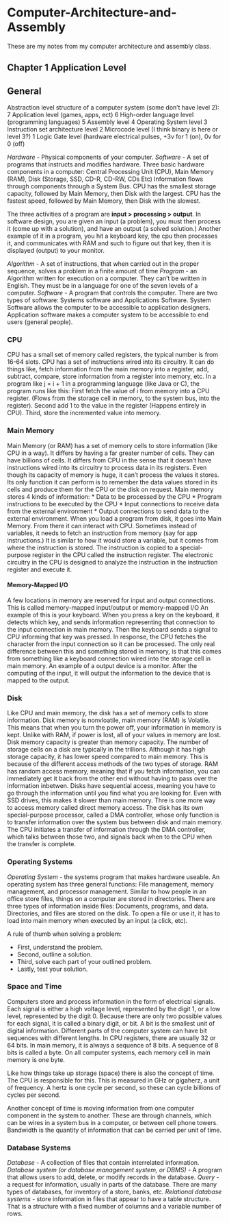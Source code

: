 # Computer-Architecture-and-Assembly
These are my notes from my computer architecture and assembly class.

## Chapter 1 Application Level
## General
Abstraction level structure of a computer system (some don’t have level 2): 
7 Application level (games, apps, ect)
6 High-order language level (programming languages)
5 Assembly level
4 Operating System level
3 Instruction set architecture level
2 Microcode level (I think binary is here or level 3?)
1 Logic Gate level (hardware electrical pulses, +3v for 1 (on), 0v for 0 (off)

*Hardware* - Physical components of your computer.
*Software* - A set of programs that instructs and modifies hardware. 
Three basic hardware components in a computer: Central Processing Unit (CPU), Main Memory (RAM), Disk (Storage, SSD, CD-R, CD-RW, CDs Etc)
Information flows through components through a System Bus.
CPU has the smallest storage capacity, followed by Main Memory, then Disk with the largest. 
CPU has the fastest speed, followed by Main Memory, then Disk with the slowest. 

The three activities of a program are **input > processing > output**. 
In software design, you are given an input (a problem), you must then process it (come up with a solution), and have an output (a solved solution.)
Another example of it in a program, you hit a keyboard key, the cpu then processes it, and communicates with RAM and such to figure out that key, then it is displayed (output) to your monitor. 

*Algorithm* - A set of instructions, that when carried out in the proper sequence, solves a problem in a finite amount of time
*Program* - an Algorithm written for execution on a computer. They can’t be written in English. They must be in a language for one of the seven levels of a computer.
*Software* - A program that controls the computer. There are two types of software: Systems software and Applications Software. 
System Software allows the computer to be accessible to application designers. Application software makes a computer system to be accessible to end users (general people).

### CPU
CPU has a small set of memory called registers, the typical number is from 16-64 slots. 
CPU has a set of instructions wired into its circuitry. It can do things like, fetch information from the main memory into a register, add, subtract, compare, store information from a register into memory, etc. 
In a program like j = i + 1 in a programming language (like Java or C), the program runs like this:
First fetch the value of i from memory into a CPU register. (Flows from the storage cell in memory, to the system bus, into the register). Second add 1 to the value in the register (Happens entirely in CPU). Third, store the incremented value into memory. 

### Main Memory
Main Memory (or RAM) has a set of memory cells to store information (like CPU in a way). It differs by having a far greater number of cells. They can have billions of cells. 
It differs from CPU in the sense that it doesn’t have instructions wired into its circuitry to process data in its registers. Even though its capacity of memory is huge, it can’t process the values it stores. Its only function it can perform is to remember the data values stored in its cells and produce them for the CPU or the disk on request. 
Main memory stores 4 kinds of information:
    * Data to be processed by the CPU
    * Program instructions to be executed by the CPU
    * Input connections to receive data from the external environment
    * Output connections to send data to the external environment. 
When you load a program from disk, it goes into Main Memory. From there it can interact with CPU.
Sometimes instead of variables, it needs to fetch an instruction from memory (say for app instructions.) It is similar to how it would store a variable, but it comes from where the instruction is stored. The instruction is copied to a special-purpose register in the CPU called the instruction register. The electronic circuitry in the CPU is designed to analyze the instruction in the instruction register and execute it. 

#### Memory-Mapped I/O 
A few locations in memory are reserved for input and output connections. This is called memory-mapped input/output or memory-mapped I/O 
An example of this is your keyboard. When you press a key on the keyboard, it detects which key, and sends information representing that connection to the input connection in main memory. Then the keyboard sends a signal to CPU informing that key was pressed. In response, the CPU fetches the character from the input connection so it can be processed. The only real difference between this and something stored in memory, is that this comes from something like a keyboard connection wired into the storage cell in main memory. 
An example of a output device is a monitor. After the computing of the input, it will output the information to the device that is mapped to the output. 

### Disk
Like CPU and main memory, the disk has a set of memory cells to store information.
Disk memory is nonvloatile, main memory (RAM) is Volatile. This means that when you turn the power off, your information in memory is kept. Unlike with RAM, if power is lost, all of your values in memory are lost. 
Disk memory capacity is greater than memory capacity. The number of storage cells on a disk are typically in the trillions. 
Although it has high storage capacity, it has lower speed compared to main memory. This is because of the different access methods of the two types of storage. RAM has random access memory, meaning that if you fetch information, you can immediately get it back from the other end without having to pass over the information inbetwen. 
Disks have sequential access, meaning you have to go through the information until you find what you are looking for. Even with SSD drives, this makes it slower than main memory. 
Thre is one more way to access memory called direct memory access. The disk has its own special-purpose processor, called a DMA controller, whose only function is to transfer information over the system bus between disk and main memory. The CPU initiates a transfer of information through the DMA controller, which talks between those two, and signals back when to the CPU when the transfer is complete. 

### Operating Systems
*Operating System* - the systems program that makes hardware useable. 
An operating system has three general functions: File management, memory management, and processor management. 
Similar to how people in an office store files, things on a computer are stored in directories.
There are three types of information inside files: Documents, programs, and data.
Directories, and files are stored on the disk. To open a file or use it, it has to load into main memory when executed by an input (a click, etc).

A rule of thumb when solving a problem: 
  * First, understand the problem. 
  * Second, outline a solution. 
  * Third, solve each part of your outlined problem. 
  * Lastly, test your solution. 

### Space and Time
Computers store and process information in the form of electrical signals. Each signal is either a high voltage level, represented by the digit 1, or a low level, represented by the digit 0. Because there are only two possible values for each signal, it is called a binary digit, or bit. A bit is the smallest unit of digital information. 
Different parts of the computer system can have bit sequences with different lengths. In CPU registers, there are usually 32 or 64 bits. In main memory, it is always a sequence of 8 bits. 
A sequence of 8 bits is called a byte. On all computer systems, each memory cell in main memory is one byte. 

Like how things take up storage (space) there is also the concept of time. The CPU is responsible for this. This is measured in GHz or gigaherz, a unit of frequency. A hertz is one cycle per second, so these can cycle billions of cycles per second.

Another concept of time is moving information from one computer component in the system to another. These are through channels, which can be wires in a system bus in a computer, or between cell phone towers. 
Bandwidth is the quantity of information that can be carried per unit of time. 

### Database Systems
*Database* - A collection of files that contain interrelated information. 
*Database system (or database management system, or DBMS)* - A program that allows users to add, delete, or modify records in the database.
*Query* - a request for information, usually in parts of the database. 
There are many types of databases, for inventory of a store, banks, etc. 
*Relational database systems* - store information in files that appear to have a table structure. That is a structure with a fixed number of columns and a variable number of rows. 
